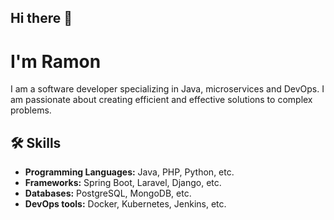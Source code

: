## Hi there 👋
# I'm Ramon

I am a software developer specializing in Java, microservices and DevOps. I am passionate about creating efficient and effective solutions to complex problems.
<!--
**rtase1984/rtase1984** is a ✨ _special_ ✨ repository because its `README.md` (this file) appears on your GitHub profile.


- 🔭 I’m currently working on Bitban Technologies S.L.
- 🌱 I’m currently learning about DevOps
- 👯 I’m looking to collaborate on ...
- 🤔 I’m looking for help with ...
- 💬 Ask me about ...
- 📫 How to reach me: 
           - rtase1984@gmail.com
           - [Linkedin](https://linkedin.com/in/rtase1984)
- 😄 Pronouns: He/Him
- ⚡ Fun fact: ...
-->

## 🛠️ Skills

- **Programming Languages:** Java, PHP, Python, etc.
- **Frameworks:** Spring Boot, Laravel, Django, etc.
- **Databases:** PostgreSQL, MongoDB, etc.
- **DevOps tools:** Docker, Kubernetes, Jenkins, etc.



<!--
- 💬 Ask me about ...
- 📫 How to reach me: rtase1984@gmail.com
- 😄 Pronouns: He/Him
- 🌱 Actualmente estoy aprendiendo más sobre [tecnología que estás aprendiendo].
- 💬 Pregúntame sobre [tus áreas de conocimiento].
- 📫 Puedes contactarme en [tu email].

## 🚀 Mis Proyectos Destacados

### [Nombre del Proyecto 1](link-a-tu-repositorio)
Breve descripción del proyecto. Incluye las tecnologías utilizadas y los problemas que resuelve.

### [Nombre del Proyecto 2](link-a-tu-repositorio)
Breve descripción del proyecto. Incluye las tecnologías utilizadas y los problemas que resuelve.

## 🛠️ Habilidades Técnicas

- **Lenguajes de Programación:** Java, PHP, Python, etc.
- **Frameworks:** Spring Boot, Laravel, Django, etc.
- **Bases de Datos:** PostgreSQL, MongoDB, etc.
- **Herramientas de DevOps:** Docker, Kubernetes, Jenkins, etc.

## 📈 Estadísticas de GitHub

![Estadísticas de GitHub](https://github-readme-stats.vercel.app/api?username=rtase1984&show_icons=true&theme=radical)

## 📫 Conéctate Conmigo

- [LinkedIn](link-a-tu-perfil)
- [Twitter](link-a-tu-perfil)
- [Blog Personal](link-a-tu-blog)
